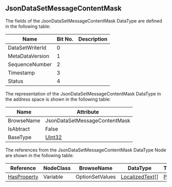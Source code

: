 <!-- datatype -->
## JsonDataSetMessageContentMask
<!-- end of description -->
The fields of the JsonDataSetMessageContentMask DataType are defined in the following table:  

|Name|Bit No.| Description|
|---|---|---|
|DataSetWriterId|0||
|MetaDataVersion|1||
|SequenceNumber|2||
|Timestamp|3||
|Status|4||

The representation of the JsonDataSetMessageContentMask DataType in the address space is shown in the following table:  

|Name|Attribute|
|---|---|
|BrowseName|JsonDataSetMessageContentMask|
|IsAbtract|False|
|BaseType|[UInt32](../../../Part3/DataTypes/UInt32/readme.md)|

The references from the JsonDataSetMessageContentMask DataType Node are shown in the following table:  

|Reference|NodeClass|BrowseName|DataType|TypeDefinition|ModellingRule|
|---|---|---|---|---|---|
|[HasProperty](../../../Part3/ReferenceTypes/HasProperty/readme.md)|Variable|OptionSetValues|[LocalizedText](../../../Part3/DataTypes/LocalizedText/readme.md)[]|[PropertyType](../../Part5/VariableTypes/PropertyType/readme.md)|[Mandatory](../../Objects/Mandatory/readme.md)|

